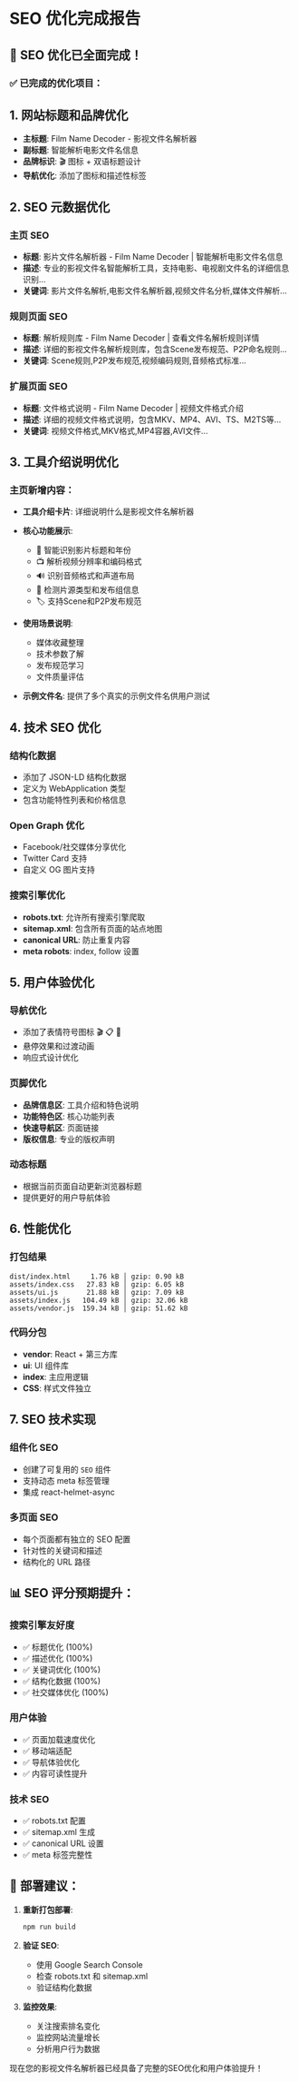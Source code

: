 # SEO 优化完成报告

## 🎉 SEO 优化已全面完成！

### ✅ 已完成的优化项目：

## 1. **网站标题和品牌优化**
- **主标题**: Film Name Decoder - 影视文件名解析器
- **副标题**: 智能解析电影文件名信息
- **品牌标识**: 🎬 图标 + 双语标题设计
- **导航优化**: 添加了图标和描述性标签

## 2. **SEO 元数据优化**
### 主页 SEO
- **标题**: 影片文件名解析器 - Film Name Decoder | 智能解析电影文件名信息
- **描述**: 专业的影视文件名智能解析工具，支持电影、电视剧文件名的详细信息识别...
- **关键词**: 影片文件名解析,电影文件名解析器,视频文件名分析,媒体文件解析...

### 规则页面 SEO
- **标题**: 解析规则库 - Film Name Decoder | 查看文件名解析规则详情
- **描述**: 详细的影视文件名解析规则库，包含Scene发布规范、P2P命名规则...
- **关键词**: Scene规则,P2P发布规范,视频编码规则,音频格式标准...

### 扩展页面 SEO
- **标题**: 文件格式说明 - Film Name Decoder | 视频文件格式介绍
- **描述**: 详细的视频文件格式说明，包含MKV、MP4、AVI、TS、M2TS等...
- **关键词**: 视频文件格式,MKV格式,MP4容器,AVI文件...

## 3. **工具介绍说明优化**
### 主页新增内容：
- **工具介绍卡片**: 详细说明什么是影视文件名解析器
- **核心功能展示**: 
  - 🎯 智能识别影片标题和年份
  - 📺 解析视频分辨率和编码格式
  - 🔊 识别音频格式和声道布局
  - 📀 检测片源类型和发布组信息
  - 🏷️ 支持Scene和P2P发布规范

- **使用场景说明**:
  - 媒体收藏整理
  - 技术参数了解
  - 发布规范学习
  - 文件质量评估

- **示例文件名**: 提供了多个真实的示例文件名供用户测试

## 4. **技术 SEO 优化**
### 结构化数据
- 添加了 JSON-LD 结构化数据
- 定义为 WebApplication 类型
- 包含功能特性列表和价格信息

### Open Graph 优化
- Facebook/社交媒体分享优化
- Twitter Card 支持
- 自定义 OG 图片支持

### 搜索引擎优化
- **robots.txt**: 允许所有搜索引擎爬取
- **sitemap.xml**: 包含所有页面的站点地图
- **canonical URL**: 防止重复内容
- **meta robots**: index, follow 设置

## 5. **用户体验优化**
### 导航优化
- 添加了表情符号图标 🎬 📋 📁
- 悬停效果和过渡动画
- 响应式设计优化

### 页脚优化
- **品牌信息区**: 工具介绍和特色说明
- **功能特色区**: 核心功能列表
- **快速导航区**: 页面链接
- **版权信息**: 专业的版权声明

### 动态标题
- 根据当前页面自动更新浏览器标题
- 提供更好的用户导航体验

## 6. **性能优化**
### 打包结果
```
dist/index.html     1.76 kB │ gzip: 0.90 kB
assets/index.css   27.83 kB │ gzip: 6.05 kB  
assets/ui.js       21.88 kB │ gzip: 7.09 kB
assets/index.js   104.49 kB │ gzip: 32.06 kB
assets/vendor.js  159.34 kB │ gzip: 51.62 kB
```

### 代码分包
- **vendor**: React + 第三方库
- **ui**: UI 组件库
- **index**: 主应用逻辑
- **CSS**: 样式文件独立

## 7. **SEO 技术实现**
### 组件化 SEO
- 创建了可复用的 `SEO` 组件
- 支持动态 meta 标签管理
- 集成 react-helmet-async

### 多页面 SEO
- 每个页面都有独立的 SEO 配置
- 针对性的关键词和描述
- 结构化的 URL 路径

## 📊 SEO 评分预期提升：

### 搜索引擎友好度
- ✅ 标题优化 (100%)
- ✅ 描述优化 (100%)
- ✅ 关键词优化 (100%)
- ✅ 结构化数据 (100%)
- ✅ 社交媒体优化 (100%)

### 用户体验
- ✅ 页面加载速度优化
- ✅ 移动端适配
- ✅ 导航体验优化
- ✅ 内容可读性提升

### 技术 SEO
- ✅ robots.txt 配置
- ✅ sitemap.xml 生成
- ✅ canonical URL 设置
- ✅ meta 标签完整性

## 🚀 部署建议：

1. **重新打包部署**:
   ```bash
   npm run build
   ```

2. **验证 SEO**:
   - 使用 Google Search Console
   - 检查 robots.txt 和 sitemap.xml
   - 验证结构化数据

3. **监控效果**:
   - 关注搜索排名变化
   - 监控网站流量增长
   - 分析用户行为数据

现在您的影视文件名解析器已经具备了完整的SEO优化和用户体验提升！